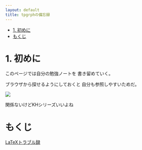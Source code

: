 ```yaml
---
layout: default
title: tpgrphの備忘録
---
```


<!-- TOC -->

- [1. 初めに](#1-%e5%88%9d%e3%82%81%e3%81%ab)
- [もくじ](#%e3%82%82%e3%81%8f%e3%81%98)

<!-- /TOC -->

# 1. 初めに

このページでは自分の勉強ノートを
書き留めていく。

ブラウザから探せるようにしておくと
自分も参照しやすいためだ。

[![](https://img.youtube.com/vi/DWVLmId5IH4/0.jpg)](https://www.youtube.com/watch?v=DWVLmId5IH4)

関係ないけどKHシリーズいいよね

# もくじ

[LaTeXトラブル録](https://tpgrph.github.io/aboutlatex)

